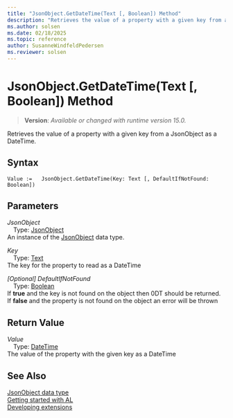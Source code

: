 ```yaml
---
title: "JsonObject.GetDateTime(Text [, Boolean]) Method"
description: "Retrieves the value of a property with a given key from a JsonObject as a DateTime."
ms.author: solsen
ms.date: 02/18/2025
ms.topic: reference
author: SusanneWindfeldPedersen
ms.reviewer: solsen
---
```

[//]: # (START>DO_NOT_EDIT)
[//]: # (IMPORTANT:Do not edit any of the content between here and the END>DO_NOT_EDIT.)
[//]: # (Any modifications should be made in the .xml files in the ModernDev repo.)
# JsonObject.GetDateTime(Text [, Boolean]) Method
> **Version**: _Available or changed with runtime version 15.0._

Retrieves the value of a property with a given key from a JsonObject as a DateTime.


## Syntax
```AL
Value :=   JsonObject.GetDateTime(Key: Text [, DefaultIfNotFound: Boolean])
```
## Parameters
*JsonObject*  
&emsp;Type: [JsonObject](jsonobject-data-type.md)  
An instance of the [JsonObject](jsonobject-data-type.md) data type.  

*Key*  
&emsp;Type: [Text](../text/text-data-type.md)  
The key for the property to read as a DateTime  

*[Optional] DefaultIfNotFound*  
&emsp;Type: [Boolean](../boolean/boolean-data-type.md)  
If **true** and the key is not found on the object then 0DT should be returned. If **false** and the property is not found on the object an error will be thrown  


## Return Value
*Value*  
&emsp;Type: [DateTime](../datetime/datetime-data-type.md)  
The value of the property with the given key as a DateTime


[//]: # (IMPORTANT: END>DO_NOT_EDIT)
## See Also
[JsonObject data type](jsonobject-data-type.md)  
[Getting started with AL](../../devenv-get-started.md)  
[Developing extensions](../../devenv-dev-overview.md)